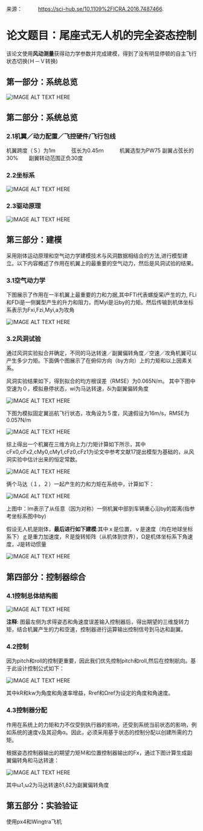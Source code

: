 来源：　　　https://sci-hub.se/10.1109%2FICRA.2016.7487466.

# 论文题目：尾座式无人机的完全姿态控制

该论文使用**风动测量**获得动力学参数并完成建模，得到了没有明显停顿的自主飞行状态切换(Ｈ－Ｖ转换)

## 第一部分：系统总览

![IMAGE ALT TEXT HERE](https://github.com/xdwgood/Navigation-and-control/blob/xdwgood-patch-1/219.png)

## 第二部分：系统总览

### 2.1机翼／动力配置／飞控硬件/飞行包线

机翼跨度（Ｓ）为1m　　　弦长为0.45ｍ　　　机翼选型为PW75   副翼占弦长的30%　　副翼转动范围正负30度

### 2.2坐标系

![IMAGE ALT TEXT HERE](https://github.com/xdwgood/Navigation-and-control/blob/xdwgood-patch-1/300.png)

### 2.3驱动原理

![IMAGE ALT TEXT HERE](https://github.com/xdwgood/Navigation-and-control/blob/xdwgood-patch-1/301.png)

## 第三部分：建模

采用刚体运动原理和空气动力学建模技术与风洞数据相结合的方法,进行模型建立。以下内容概述了作用在机翼上的最重要的空气动力，然后是风洞试验的结果。 

### 3.1空气动力学

下图展示了作用在一半机翼上最重要的力和力据,其中FTi代表螺旋桨i产生的力, FLi和FDi是一侧翼型产生的升力和阻力，而Myi是沿by的力矩。然后传输到机体坐标系表示为Fxi,Fzi,Myi,a为攻角

![IMAGE ALT TEXT HERE](https://github.com/xdwgood/Navigation-and-control/blob/xdwgood-patch-1/302.png)

### 3.2风洞试验

通过风洞实验拟合并确定，不同的马达转速／副翼偏转角度／空速／攻角机翼可以产生多少力矩。下面俩个图展示了在俯仰方向（by方向）上的力矩和以上因素关系。

风洞实验结果如下，得到拟合的均方根误差（RMSE）为0.065N/m。 其中下图中空速为０，模拟悬停状态，wi为马达转速，δi为副翼偏转角度

![IMAGE ALT TEXT HERE](https://github.com/xdwgood/Navigation-and-control/blob/xdwgood-patch-1/303.png)

下图为模拟固定翼巡航飞行状态，攻角设为５度，风速假设为16m/s，RMSE为0.057N/m

![IMAGE ALT TEXT HERE](https://github.com/xdwgood/Navigation-and-control/blob/xdwgood-patch-1/304.png)

综上得出一个机翼在三维方向上力/力矩计算如下所示，其中cFx0,cFx2,cMy0,cMy1,cFz0,cFz1为论文中参考文献17提出模型为基础的，从风洞实验中估计出来的恒定常数。

![IMAGE ALT TEXT HERE](https://github.com/xdwgood/Navigation-and-control/blob/xdwgood-patch-1/305.png)

俩个马达（１，２）一起产生的力和力矩在系统中，计算如下：

![IMAGE ALT TEXT HERE](https://github.com/xdwgood/Navigation-and-control/blob/xdwgood-patch-1/306.png)

上图中：lm表示了从任意（因为对称）一侧机翼中部到车辆重心沿by的距离(指参考坐标系图中by)

假设无人机是刚体，**最后进行如下建模**:其中ｘ是位置，ｖ是速度（均在地球坐标系下）ｇ是重力加速度，Ｒ是旋转矩阵（从机体到世界），Ω是机体坐标系下角速度，J是转动惯量 

![IMAGE ALT TEXT HERE](https://github.com/xdwgood/Navigation-and-control/blob/xdwgood-patch-1/307.png)

## 第四部分：控制器综合

### 4.1控制总体结构图

![IMAGE ALT TEXT HERE](https://github.com/xdwgood/Navigation-and-control/blob/xdwgood-patch-1/308.png)

**注释**: 图最左侧为求得姿态和角速度误差输入控制器后，得出期望的三维旋转力矩，结合机翼产生的力和空速，控制器进行运算输出控制信号到马达和副翼。

### 4.2控制

因为pitch和roll的控制更重要，因此我们优先控制pitch和roll,然后在控制航向。基于此设计控制公式如下：

![IMAGE ALT TEXT HERE](https://github.com/xdwgood/Navigation-and-control/blob/xdwgood-patch-1/309.png)

其中kR和kw为角度和角速率增益，Rref和Ωref为设定的角度和角速度。

### 4.3控制器分配

作用在系统上的力矩和力不仅受到执行器的影响，还受到系统当前状态的影响，例如系统的速度v及其迎角α。因此，必须采用基于状态的控制分配以创建所需的力矩。

根据姿态控制器输出的期望力矩Ｍ和位置控制器输出的Fx，通过下图计算生成副翼偏转角和马达转速：

![IMAGE ALT TEXT HERE](https://github.com/xdwgood/Navigation-and-control/blob/xdwgood-patch-1/310.png)

其中ω1,ω2为马达转速δ1,δ2为副翼偏转角度

## 第五部分：实验验证

使用px4和Wingtra飞机
